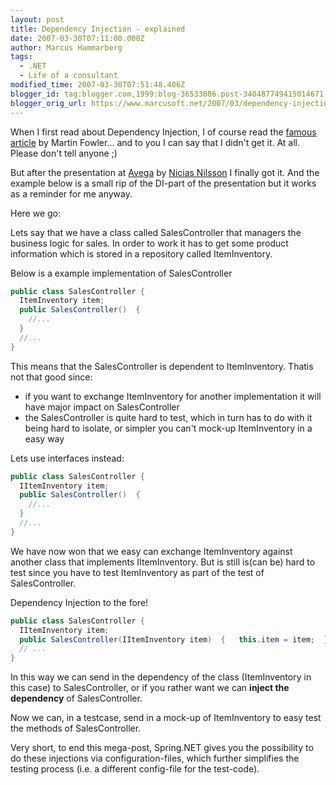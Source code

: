 ```yaml
---
layout: post
title: Dependency Injection - explained
date: 2007-03-30T07:11:00.000Z
author: Marcus Hammarberg
tags:
  - .NET
  - Life of a consultant
modified_time: 2007-03-30T07:51:48.406Z
blogger_id: tag:blogger.com,1999:blog-36533086.post-340487749415014671
blogger_orig_url: https://www.marcusoft.net/2007/03/dependency-injection-explained.html
---
```


When I first read about Dependency Injection, I of course read the [famous article](http://www.martinfowler.com/articles/injection.html) by Martin Fowler... and to you I can say that I didn't get it. At all. Please don't tell anyone ;)

But after the presentation at [Avega](http://www.avega.se) by [Nicias Nilsson](http://www.niclasnilsson.se/) I finally got it. And the example below is a small rip of the DI-part of the presentation but it works as a reminder for me anyway.

Here we go:

Lets say that we have a class called SalesController that managers the business logic for sales. In order to work it has to get some product information which is stored in a repository called ItemInventory.

Below is a example implementation of SalesController

```c#
public class SalesController {
  ItemInventory item;
  public SalesController()  {
    //...
  }
  //...
}
```

This means that the SalesController is dependent to ItemInventory. Thatis not that good since:

- if you want to exchange ItemInventory for another implementation it will have major impact on SalesController
- the SalesController is quite hard to test, which in turn has to do with it being hard to isolate, or simpler you can't mock-up ItemInventory in a easy way

Lets use interfaces instead:

```c#
public class SalesController {
  IItemInventory item;
  public SalesController()  {
    //...
  }
  //...
}
```

We have now won that we easy can exchange ItemInventory against another class that implements IItemInventory. But is still is(can be) hard to test since you have to test ItemInventory as part of the test of SalesController.

Dependency Injection to the fore!

```c#
public class SalesController {
  IItemInventory item;
  public SalesController(IItemInventory item)  {   this.item = item;  }
  // ...
}
```

In this way we can send in the dependency of the class (ItemInventory in this case) to SalesController, or if you rather want we can **inject the dependency** of SalesController.

Now we can, in a testcase, send in a mock-up of ItemInventory to easy test the methods of SalesController.

Very short, to end this mega-post, Spring.NET gives you the possibility to do these injections via configuration-files, which further simplifies the testing process (i.e. a different config-file for the test-code).
